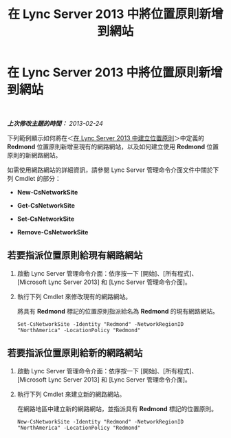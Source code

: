 ﻿---
title: 在 Lync Server 2013 中將位置原則新增到網站
TOCTitle: 在 Lync Server 2013 中將位置原則新增到網站
ms:assetid: 43bfab8a-3d6b-4ca4-8425-879fd910502e
ms:mtpsurl: https://technet.microsoft.com/zh-tw/library/Gg425936(v=OCS.15)
ms:contentKeyID: 49290751
ms.date: 08/10/2015
mtps_version: v=OCS.15
ms.translationtype: HT
---

# 在 Lync Server 2013 中將位置原則新增到網站

 

_**上次修改主題的時間：** 2013-02-24_

下列範例顯示如何將在＜[在 Lync Server 2013 中建立位置原則](lync-server-2013-create-location-policies.md)＞中定義的 **Redmond** 位置原則新增至現有的網路網站，以及如何建立使用 **Redmond** 位置原則的新網路網站。

如需使用網路網站的詳細資訊，請參閱 Lync Server 管理命令介面文件中關於下列 Cmdlet 的部分：

  - **New-CsNetworkSite**

  - **Get-CsNetworkSite**

  - **Set-CsNetworkSite**

  - **Remove-CsNetworkSite**

## 若要指派位置原則給現有網路網站

1.  啟動 Lync Server 管理命令介面：依序按一下 \[開始\]、\[所有程式\]、\[Microsoft Lync Server 2013\] 和 \[Lync Server 管理命令介面\]。

2.  執行下列 Cmdlet 來修改現有的網路網站。
    
    將具有 **Redmond** 標記的位置原則指派給名為 **Redmond** 的現有網路網站。
    
        Set-CsNetworkSite -Identity "Redmond" -NetworkRegionID "NorthAmerica" -LocationPolicy "Redmond"

## 若要指派位置原則給新的網路網站

1.  啟動 Lync Server 管理命令介面：依序按一下 \[開始\]、\[所有程式\]、\[Microsoft Lync Server 2013\] 和 \[Lync Server 管理命令介面\]。

2.  執行下列 Cmdlet 來建立新的網路網站。
    
    在網路地區中建立新的網路網站，並指派具有 **Redmond** 標記的位置原則。
    
        New-CsNetworkSite -Identity "Redmond" -NetworkRegionID "NorthAmerica" -LocationPolicy "Redmond"


